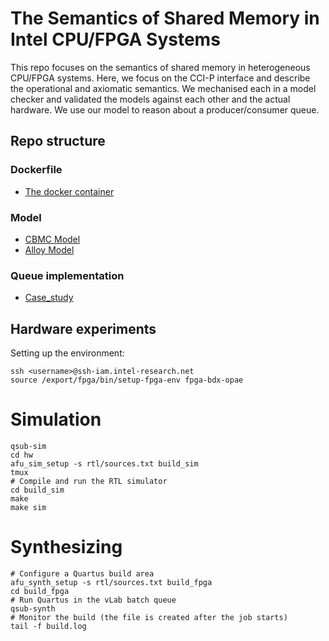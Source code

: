 # The Semantics of Shared Memory in Intel CPU/FPGA Systems

This repo focuses on the semantics of shared memory in heterogeneous CPU/FPGA systems. Here, we focus on the CCI-P interface and describe 
the operational and axiomatic semantics. We mechanised each in a model checker and validated the models against each other and the actual hardware. 
We use our model to reason about a producer/consumer queue.

## Repo structure
### Dockerfile
* [The docker container ](artifact/)

### Model
* [CBMC Model](model/CBMC/harp/)
* [Alloy Model](model/alloy)

### Queue implementation 
* [Case_study ](case_study/)

## Hardware experiments
Setting up the environment:

```
ssh <username>@ssh-iam.intel-research.net
source /export/fpga/bin/setup-fpga-env fpga-bdx-opae
```

# Simulation

```
qsub-sim
cd hw
afu_sim_setup -s rtl/sources.txt build_sim
tmux
# Compile and run the RTL simulator
cd build_sim
make
make sim
```

# Synthesizing

```
# Configure a Quartus build area
afu_synth_setup -s rtl/sources.txt build_fpga
cd build_fpga
# Run Quartus in the vLab batch queue
qsub-synth
# Monitor the build (the file is created after the job starts)
tail -f build.log
```
